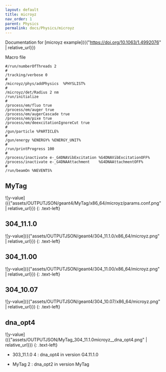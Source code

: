 ```yaml
---
layout: default
title: microyz
nav_order: 1
parent: Physics
permalink: docs/Physics/microyz
---
```

Documentation for [microyz example]({{"https://doi.org/10.1063/1.4992076" | relative_url}}) 

Macro file
```
#/run/numberOfThreads 2
#
/tracking/verbose 0
#
/microyz/phys/addPhysics  %PHYSLIST%              
#
/microyz/det/Radius 2 nm
/run/initialize
#
/process/em/fluo true
/process/em/auger true
/process/em/augerCascade true
/process/em/pixe true
/process/em/deexcitationIgnoreCut true 
#
/gun/particle %PARTICLE%
#
/gun/energy %ENERGY% %ENERGY_UNIT%
#
/run/printProgress 100
#
/process/inactivate e-_G4DNAVibExcitation %G4DNAVibExcitationOFF% 
/process/inactivate e-_G4DNAAttachment    %G4DNAAttachmentOFF%
#
/run/beamOn %NEVENTS%
```

## MyTag

![y-value]({{"assets/OUTPUTJSON/geant4/MyTag/x86_64/microyz/params.conf.png" | relative_url}})
{: .text-left}

## 304_11.1.0
![y-value]({{"assets/OUTPUTJSON/geant4/304_11.1.0/x86_64/microyz.png" | relative_url}})
{: .text-left}

## 304_11.00
![y-value]({{"assets/OUTPUTJSON/geant4/304_11.00/x86_64/microyz.png" | relative_url}})
{: .text-left}

## 304_10.07
![y-value]({{"assets/OUTPUTJSON/geant4/304_10.07/x86_64/microyz.png" | relative_url}})
{: .text-left}

## dna_opt4

![y-value]({{"assets/OUTPUTJSON/MyTag_304_11.1.0microyz__dna_opt4.png" | relative_url}})
{: .text-left}

- 303_11.1.0 4 : dna_opt4 in version G4.11.1.0

- MyTag 2 : dna_opt2 in version MyTag

